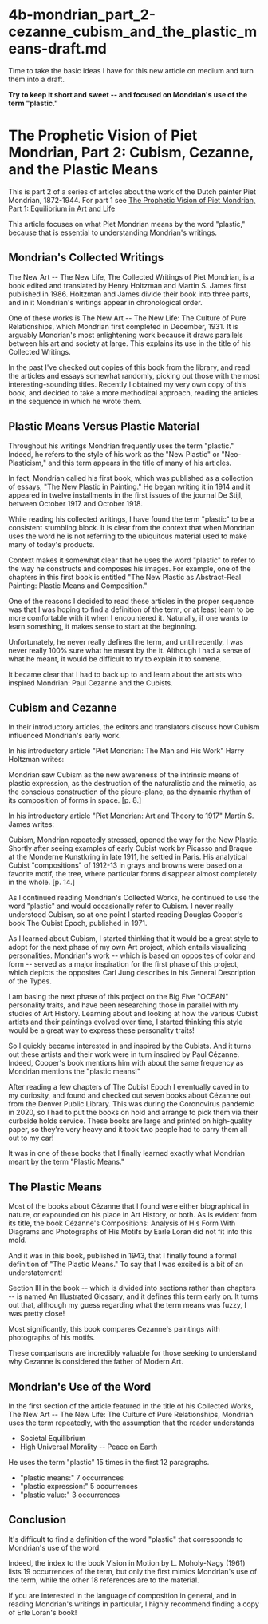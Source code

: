 
# 4b-mondrian_part_2-cezanne_cubism_and_the_plastic_means-draft.md

Time to take the basic ideas I have for this new article on medium and turn them into a draft.

**Try to keep it short and sweet -- and focused on Mondrian's use of the term "plastic."**


# The Prophetic Vision of Piet Mondrian, Part 2: Cubism, Cezanne, and the Plastic Means

This is part 2 of a series of articles about the work of the Dutch painter Piet Mondrian, 1872-1944.
For part 1 see [The Prophetic Vision of Piet Mondrian, Part 1: Equilibrium in Art and Life](https://medium.com/@tomwhartung/the-prophetic-vision-of-piet-mondrian-part-1-equilibrium-in-art-and-life-c2b7ba006fd5)

This article focuses on what Piet Mondrian means by the word "plastic," because that is essential to understanding Mondrian's writings.

## Mondrian's Collected Writings

The New Art -- The New Life, The Collected Writings of Piet Mondrian, is a book edited and translated by Henry Holtzman and Martin S. James first published in 1986.
Holtzman and James divide their book into three parts, and in it Mondrian's writings appear in chronological order.

One of these works is The New Art -- The New Life: The Culture of Pure Relationships, which Mondrian first completed in December, 1931.
It is arguably Mondrian's most enlightening work because it draws parallels between his art and society at large.
This explains its use in the title of his Collected Writings.

In the past I've checked out copies of this book from the library, and read the articles and essays somewhat randomly, picking out those with the most interesting-sounding titles.
Recently I obtained my very own copy of this book, and decided to take a more methodical approach, reading the articles in the sequence in which he wrote them.

## Plastic Means Versus Plastic Material

Throughout his writings Mondrian frequently uses the term "plastic."
Indeed, he refers to the style of his work as the "New Plastic" or "Neo-Plasticism," and this term appears in the title of many of his articles.

In fact, Mondrian called his first book, which was published as a collection of essays, "The New Plastic in Painting."
He began writing it in 1914 and it appeared in twelve installments in the first issues of the journal De Stijl, between October 1917 and October 1918.

While reading his collected writings, I have found the term "plastic" to be a consistent stumbling block.
It is clear from the context that when Mondrian uses the word he is not referring to the ubiquitous material used to make many of today's products.

Context makes it somewhat clear that he uses the word "plastic" to refer to the way he constructs and composes his images.
For example, one of the chapters in this first book is entitled "The New Plastic as Abstract-Real Painting: Plastic Means and Composition."

One of the reasons I decided to read these articles in the proper sequence was that I was hoping to find a definition of the term, or at least learn to be more comfortable with it when I encountered it.
Naturally, if one wants to learn something, it makes sense to start at the beginning.

Unfortunately, he never really defines the term, and until recently, I was never really 100% sure what he meant by the it.
Although I had a sense of what he meant, it would be difficult to try to explain it to somene.

It became clear that I had to back up to and learn about the artists who inspired Mondrian: Paul Cezanne and the Cubists.

## Cubism and Cezanne

In their introductory articles, the editors and translators discuss how Cubism influenced Mondrian's early work.

In his introductory article "Piet Mondrian: The Man and His Work" Harry Holtzman writes:

Mondrian saw Cubism as the new awareness of the intrinsic means of plastic expression, as the destruction of the naturalistic and the mimetic, as the conscious
construction of the picure-plane, as the dynamic rhythm of its composition of forms in space.  [p. 8.]

In his introductory article "Piet Mondrian: Art and Theory to 1917" Martin S. James writes:

Cubism, Mondrian repeatedly stressed, opened the way for the New Plastic.  Shortly after seeing examples of early Cubist work by Picasso and Braque at the Monderne
Kunstkring in late 1911, he settled in Paris.  His analytical Cubist "compositions" of 1912-13 in grays and browns were based on a favorite motif, the tree, where
particular forms disappear almost completely in the whole.  [p. 14.]

As I continued reading Mondrian's Collected Works, he continued to use the word "plastic" and would occasionally refer to Cubism.
I never really understood Cubism, so at one point I started reading Douglas Cooper's book The Cubist Epoch, published in 1971.

As I learned about Cubism, I started thinking that it would be a great style to adopt for the next phase of my own Art project, which entails visualizing personalities.
Mondrian's work -- which is based on opposites of color and form -- served as a major inspiration for the first phase of this project, which depicts the opposites Carl Jung describes in his
General Description of the Types.

I am basing the next phase of this project on the Big Five "OCEAN" personality traits, and have been researching those in parallel with my studies of Art History.
Learning about and looking at how the various Cubist artists and their paintings evolved over time, I started thinking this style would be a great way to express these personality traits!

So I quickly became interested in and inspired by the Cubists.
And it turns out these artists and their work were in turn inspired by Paul Cézanne.
Indeed, Cooper's book mentions him with about the same frequency as Mondrian mentions the "plastic means!"

After reading a few chapters of The Cubist Epoch I eventually caved in to my curiosity, and found and checked out seven books about Cézanne out from the Denver Public Library.
This was during the Coronovirus pandemic in 2020, so I had to put the books on hold and arrange to pick them via their curbside holds service.
These books are large and printed on high-quality paper, so they're very heavy and it took two people had to carry them all out to my car!

It was in one of these books that I finally learned exactly what Mondrian meant by the term "Plastic Means."

## The Plastic Means

Most of the books about Cézanne that I found were either biographical in nature, or expounded on his place in Art History, or both.
As is evident from its title, the book Cézanne's Compositions: Analysis of His Form With Diagrams and Photographs of His Motifs by Earle Loran did not fit into this mold.

And it was in this book, published in 1943, that I finally found a formal definition of "The Plastic Means."
To say that I was excited is a bit of an understatement!

Section III in the book -- which is divided into sections rather than chapters -- is named An Illustrated Glossary, and it defines this term early on.
It turns out that, although my guess regarding what the term means was fuzzy, I was pretty close!

Most significantly, this book compares Cezanne's paintings with photographs of his motifs.

These comparisons are incredibly valuable for those seeking to understand why Cezanne is considered the father of Modern Art.

## Mondrian's Use of the Word

In the first section of the article featured in the title of his Collected Works, The New Art -- The New Life: The Culture of Pure Relationships, Mondrian
uses the term repeatedly, with the assumption that the reader understands


- Societal Equilibrium
- High Universal Morality -- Peace on Earth

He uses the term "plastic" 15 times in the first 12 paragraphs.

- "plastic means:" 7 occurrences
- "plastic expression:" 5 occurrences
- "plastic value:" 3 occurrences

## Conclusion

It's difficult to find a definition of the word "plastic" that corresponds to Mondrian's use of the word.

Indeed, the index to the book Vision in Motion by L. Moholy-Nagy (1961) lists 19 occurrences of the term, but only the first mimics Mondrian's use of the term, while the other 18 references are to the material.

If you are interested in the language of composition in general, and in reading Mondrian's writings in particular, I highly recommend finding a copy of Erle Loran's book!

